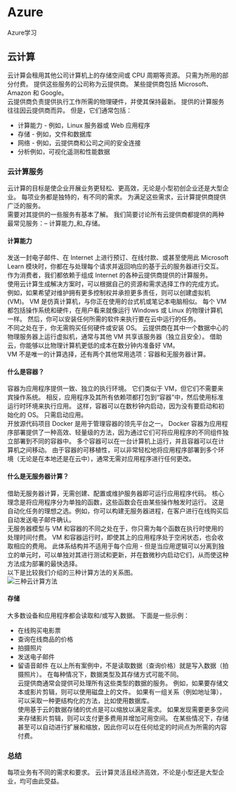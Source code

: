 # Azure
Azure学习


## 云计算
云计算会租用其他公司计算机上的存储空间或 CPU 周期等资源。 只需为所用的部分付费。 提供这些服务的公司称为云提供商。 某些提供商包括 Microsoft、Amazon 和 Google。  
云提供商负责提供执行工作所需的物理硬件，并使其保持最新。 提供的计算服务往往因云提供商而异。 但是，它们通常包括：  
+ 计算能力 - 例如，Linux 服务器或 Web 应用程序  
+ 存储 - 例如，文件和数据库  
+ 网络 - 例如，云提供商和公司之间的安全连接  
+ 分析例如，可视化遥测和性能数据  

### 云计算服务
云计算的目标是使企业开展业务更轻松、更高效，无论是小型初创企业还是大型企业。 每项业务都是独特的，有不同的需求。 为满足这些需求，云计算提供商提供广泛的服务。  
需要对其提供的一些服务有基本了解。 我们简要讨论所有云提供商都提供的两种最常见服务：– 计算能力_和_存储。  
#### 计算能力
发送一封电子邮件、在 Internet 上进行预订、在线付款、或甚至使用此 Microsoft Learn 模块时，你都在与处理每个请求并返回响应的基于云的服务器进行交互。 作为消费者，我们都依赖于组成 Internet 的各种云提供商提供的计算服务。  
使用云计算生成解决方案时，可以根据自己的资源和需求选择工作的完成方式。 例如，如果希望对维护拥有更多控制权并承担更多责任，则可以创建虚拟机 (VM)。 VM 是仿真计算机，与你正在使用的台式机或笔记本电脑相似。 每个 VM 都包括操作系统和硬件，在用户看来就像运行 Windows 或 Linux 的物理计算机一样。 然后，你可以安装任何所需的软件来执行要在云中运行的任务。  
不同之处在于，你无需购买任何硬件或安装 OS。 云提供商在其中一个数据中心的物理服务器上运行虚拟机，通常与其他 VM 共享该服务器（独立且安全）。 借助云，你能够以比物理计算机更低的成本在数分钟内准备好 VM。  
VM 不是唯一的计算选择，还有两个其他常用选项：容器和无服务器计算。  
#### 什么是容器？
容器为应用程序提供一致、独立的执行环境。 它们类似于 VM，但它们不需要来宾操作系统。 相反，应用程序及其所有依赖项都打包到“容器”中，然后使用标准运行时环境来执行应用。 这样，容器可以在数秒钟内启动，因为没有要启动和初始化的 OS。 只需启动应用。  
开放源代码项目 Docker 是用于管理容器的领先平台之一。 Docker 容器为应用程序部署提供了一种高效、轻量级的方法，因为通过它们可将应用程序的不同组件独立部署到不同的容器中。 多个容器可以在一台计算机上运行，并且容器可以在计算机之间移动。 由于容器的可移植性，可以非常轻松地将应用程序部署到多个环境（无论是在本地还是在云中），通常无需对应用程序进行任何更改。  
#### 什么是无服务器计算？
借助无服务器计算，无需创建、配置或维护服务器即可运行应用程序代码。 核心理念是将应用程序分为单独的函数，这些函数会在由某些操作触发时运行。 这是自动化任务的理想之选。例如，你可以构建无服务器进程，在客户进行在线购买后自动发送电子邮件确认。  
无服务器模型与 VM 和容器的不同之处在于，你只需为每个函数在执行时使用的处理时间付费。 VM 和容器运行时，即使其上的应用程序处于空闲状态，也会收取相应的费用。 此体系结构并不适用于每个应用 - 但是当应用逻辑可以分离到独立的单元时，可以单独对其进行测试和更新，并在数微秒内启动它们，从而使这种方法成为部署的最快选择。  
以下是比较我们介绍的三种计算方法的关系图。  
![三种云计算方法](https://docs.microsoft.com/zh-cn/learn/modules/principles-cloud-computing/media/2-vm-vs-container-vs-serverless.png)  
#### 存储
大多数设备和应用程序都会读取和/或写入数据。 下面是一些示例：
+ 在线购买电影票
+ 查询在线商品的价格
+ 拍摄照片
+ 发送电子邮件
+ 留语音邮件
在以上所有案例中，不是读取数据（查询价格）就是写入数据（拍摄照片）。 在每种情况下，数据类型及其存储方式可能不同。  
云提供商通常会提供可处理所有这些类型的数据的服务。 例如，如果要存储文本或影片剪辑，则可以使用磁盘上的文件。 如果有一组关系（例如地址簿），可以采取一种更结构化的方法，比如使用数据库。  
使用基于云的数据存储的优点是可以缩放以满足需求。 如果发现需要更多空间来存储影片剪辑，则可以支付更多费用并增加可用空间。 在某些情况下，存储甚至可以自动进行扩展和缩放，因此你可以在任何给定的时间点为所需的内容付费。  
### 总结
每项业务有不同的需求和要求。 云计算灵活且经济高效，不论是小型还是大型企业，均可由此受益。  

